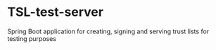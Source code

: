 # TSL-test-server
Spring Boot application for creating, signing and serving trust lists for testing purposes
